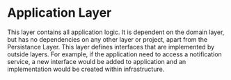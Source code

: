 ﻿# Application Layer

This layer contains all application logic. It is dependent on the domain layer, but has no dependencies on any other layer or project, apart from the Persistance Layer.
This layer defines interfaces that are implemented by outside layers. 
For example, if the application need to access a notification service, a new interface would be added to application and an implementation would be created within infrastructure.
